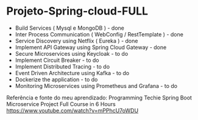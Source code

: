 # Projeto-Spring-cloud-FULL



- Build Services  ( Mysql e MongoDB )			            	   - done
- Inter Process Communication	( WebConfig / RestTemplate )          - done
- Service Discovery using Netflix  ( Eureka )    			   - done
- Implement API Gateway using Spring Cloud Gateway		          - done
- Secure Microservices using Keycloak					   - to do
- Implement Circuit Breaker							   - to do
- Implement Distributed Tracing						   - to do
- Event Driven Architecture using Kafka					   - to do
- Dockerize the application							   - to do
- Monitoring Microservices using Prometheus and Grafana                  - to do

Referência e fonte do meu aprendizado: Programming Techie
       Spring Boot Microservice Project Full Course in 6 Hours
             https://www.youtube.com/watch?v=mPPhcU7oWDU
